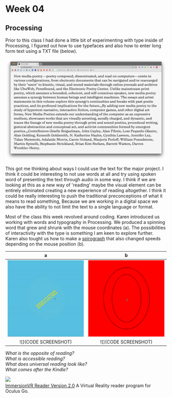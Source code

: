 # Week 04

## Processing
Prior to this class I had done a little bit of experimenting with type inside of Processing, I figured out how to use typefaces and also how to enter long form text using a TXT file (below).

![](long_form_text.jpg)

This got me thinking about ways I could use the text for the major project. I think it could be interesting to not use words at all and try using spoken word of presenting the text through audio in some way. I think if we are looking at this as a new way of 'reading' maybe the visual element can be entirely eliminated creating a new experience of reading altogether. I think it could be really interesting to push the traditional preconceptions of what it means to read something, Because we are working in a digital space we also have the ability to not limit the text to a single language or format.

Most of the class this week revolved around coding. Karen introduced us working with words and typography in Processing.
We produced a spinning word that grew and shrunk with the mouse coordinates (a). The possibilities of interactivity with the type is something I am keen to explore further.
Karen also tought us how to make a [spirograph](https://en.wikipedia.org/wiki/Spirograph) that also changed speeds depending on the mouse position (b).
  
   a  |  b 
:-------------------------:|:-------------------------:
![](words_spin.gif)       |  ![](spirograph.gif) 
![](CODE SCREENSHOT)       | ![](CODE SCREENSHOT)   
  
*What is the opposite of reading?*  
*What is accessible reading?*  
*What does universal reading look like?*  
*What comes after the Kindle?*  

![](ImmersionVR_Reader.gif)  
[ImmersionVR Reader Version 2.0](https://www.youtube.com/watch?v=zS3nDbYyrpA&t=147s&ab_channel=immersionVR) A Virtual Reality reader program for Oculus Go.
